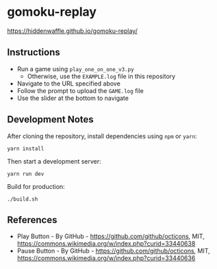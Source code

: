 # gomoku-replay

https://hiddenwaffle.github.io/gomoku-replay/

## Instructions

* Run a game using ```play_one_on_one_v3.py```
  * Otherwise, use the ```EXAMPLE.log``` file in this repository
* Navigate to the URL specified above
* Follow the prompt to upload the ```GAME.log``` file
* Use the slider at the bottom to navigate

## Development Notes

After cloning the repository, install dependencies using ```npm``` or ```yarn```:

```
yarn install
```

Then start a development server:

```
yarn run dev
```

Build for production:

```
./build.sh
```

## References

* Play Button - By GitHub - https://github.com/github/octicons, MIT, https://commons.wikimedia.org/w/index.php?curid=33440638
* Pause Button - By GitHub - https://github.com/github/octicons, MIT, https://commons.wikimedia.org/w/index.php?curid=33440636

